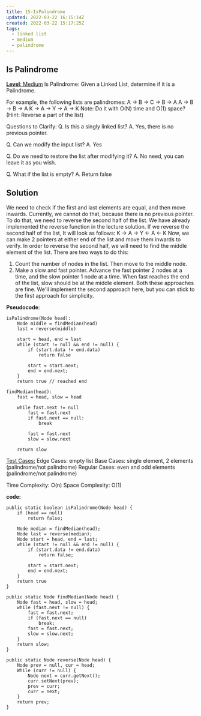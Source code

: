 ```yaml
---
title: 15-IsPalindrome
updated: 2022-03-22 16:15:14Z
created: 2022-03-22 15:17:25Z
tags:
  - linked list
  - medium
  - palindrome
---
```


## **Is Palindrome**

<ins>**Level**: Medium</ins>
Is Palindrome: Given a Linked List, determine if it is a Palindrome.

For example, the following lists are palindromes:
A -> B -> C -> B -> A
A -> B -> B -> A
K -> A -> Y -> A -> K
Note​: Do it with O(N) time and O(1) space? (Hint: Reverse a part of the list)

Questions to Clarify:
Q. Is this a singly linked list?
A. Yes, there is no previous pointer.

Q. Can we modify the input list?
A. Yes

Q. Do we need to restore the list after modifying it?
A. No need, you can leave it as you wish.

Q. What if the list is empty?
A. Return false

## Solution

We need to check if the first and last elements are equal, and then move inwards.
Currently, we cannot do that, because there is no previous pointer.
To do that, we need to reverse the second half of the list. We have already implemented
the reverse function in the lecture solution. If we reverse the second half of the list,
It will look as follows:
K -> A -> Y <- A <- K
Now, we can make 2 pointers at either end of the list and move them inwards to verify.
In order to reverse the second half, we will need to find the middle element of the list.
There are two ways to do this:

1.  Count the number of nodes in the list. Then move to the middle node.
2.  Make a ​slow​ and ​fast​ pointer. Advance the ​fast​ pointer 2 nodes at a time, and the ​slow
    pointer 1 node at a time. When ​fast​ reaches the end of the list, ​slow​ should be at the
    middle element.
    Both these approaches are fine. We'll implement the second approach here, but you can stick to the
    first approach for simplicity.

**Pseudocode**:

```
isPalindrome(Node head):
    Node middle = findMedian(head)
    last = reverse(middle)

    start = head, end = last
    while (start != null && end != null) {
        if (start.data != end.data)
            return false

        start = start.next;
        end = end.next;
    }
    return true // reached end

findMedian(head):
    fast = head, slow = head

    while fast.next != null
        fast = fast.next
        if fast.next == null:
            break

        fast = fast.next
        slow = slow.next

    return slow
```

<ins>Test Cases:</ins>
Edge Cases: empty list
Base Cases: single element, 2 elements (palindrome/not palindrome)
Regular Cases: even and odd elements (palindrome/not palindrome)

Time Complexity: O(n)
Space Complexity: O(1)

**code:**

```
public static boolean isPalindrome(Node head) {
    if (head == null)
        return false;

    Node median = findMedian(head);
    Node last = reverse(median);
    Node start = head, end = last;
    while (start != null && end != null) {
        if (start.data != end.data)
            return false;
        
        start = start.next;
        end = end.next;
    }
    return true
}

public static Node findMedian(Node head) {
    Node fast = head, slow = head;
    while (fast.next != null) {
        fast = fast.next;
        if (fast.next == null)
            break;
        fast = fast.next;
        slow = slow.next;
    }
    return slow;
}

public static Node reverse(Node head) {
    Node prev = null, cur = head;
    While (curr != null) {
        Node next = curr.getNext();
        curr.setNext(prev);
        prev = curr;
        curr = next;
    }
    return prev;
}
```